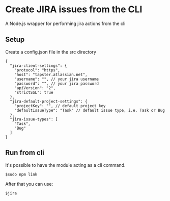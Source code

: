 # Create JIRA issues from the CLI

A Node.js wrapper for performing jira actions from the cli


## Setup
Create a config.json file in the src directory
```$xslt
{
  "jira-client-settings": {
    "protocol": "https",
    "host": "tapster.atlassian.net",
    "username": "", // your jira username
    "password": "", // your jira password
    "apiVersion": "2",
    "strictSSL": true
  },
  "jira-default-project-settings": {
    "projectKey": "", // default project key
    "defaultIssueType": "Task" // default issue type, i.e. Task or Bug
  },
  "jira-issue-types": [
    "Task",
    "Bug"
  ]
}
```

## Run from cli
It's possible to have the module acting as a cli command.

```$xslt
$sudo npm link
```

After that you can use:
```$xslt
$jira
```
